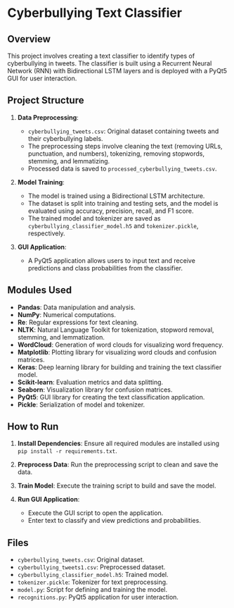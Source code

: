 # Cyberbullying Text Classifier

## Overview

This project involves creating a text classifier to identify types of cyberbullying in tweets. The classifier is built using a Recurrent Neural Network (RNN) with Bidirectional LSTM layers and is deployed with a PyQt5 GUI for user interaction.

## Project Structure

1. **Data Preprocessing**:
   - `cyberbullying_tweets.csv`: Original dataset containing tweets and their cyberbullying labels.
   - The preprocessing steps involve cleaning the text (removing URLs, punctuation, and numbers), tokenizing, removing stopwords, stemming, and lemmatizing.
   - Processed data is saved to `processed_cyberbullying_tweets.csv`.

2. **Model Training**:
   - The model is trained using a Bidirectional LSTM architecture.
   - The dataset is split into training and testing sets, and the model is evaluated using accuracy, precision, recall, and F1 score.
   - The trained model and tokenizer are saved as `cyberbullying_classifier_model.h5` and `tokenizer.pickle`, respectively.

3. **GUI Application**:
   - A PyQt5 application allows users to input text and receive predictions and class probabilities from the classifier.

## Modules Used

- **Pandas**: Data manipulation and analysis.
- **NumPy**: Numerical computations.
- **Re**: Regular expressions for text cleaning.
- **NLTK**: Natural Language Toolkit for tokenization, stopword removal, stemming, and lemmatization.
- **WordCloud**: Generation of word clouds for visualizing word frequency.
- **Matplotlib**: Plotting library for visualizing word clouds and confusion matrices.
- **Keras**: Deep learning library for building and training the text classifier model.
- **Scikit-learn**: Evaluation metrics and data splitting.
- **Seaborn**: Visualization library for confusion matrices.
- **PyQt5**: GUI library for creating the text classification application.
- **Pickle**: Serialization of model and tokenizer.

## How to Run

1. **Install Dependencies**: Ensure all required modules are installed using `pip install -r requirements.txt`.

2. **Preprocess Data**: Run the preprocessing script to clean and save the data.

3. **Train Model**: Execute the training script to build and save the model.

4. **Run GUI Application**:
   - Execute the GUI script to open the application.
   - Enter text to classify and view predictions and probabilities.

## Files

- `cyberbullying_tweets.csv`: Original dataset.
- `cyberbullying_tweets1.csv`: Preprocessed dataset.
- `cyberbullying_classifier_model.h5`: Trained model.
- `tokenizer.pickle`: Tokenizer for text preprocessing.
- `model.py`: Script for defining and training the model.
- `recognitions.py`: PyQt5 application for user interaction.
